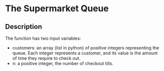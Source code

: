 # The Supermarket Queue

## Description

The function has two input variables:

* customers: an array (list in python) of positive integers representing the queue. Each integer represents a customer, and its value is the amount of time they require to check out.
* n: a positive integer, the number of checkout tills.
